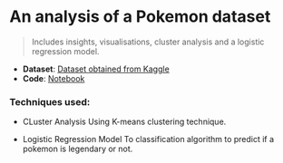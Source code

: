 # An analysis of a Pokemon dataset 

> Includes insights, visualisations, cluster analysis and a logistic regression model.

* **Dataset**: [Dataset obtained from Kaggle](https://www.kaggle.com/abcsds/pokemon)
* **Code**: [Notebook](https://github.com/evil-in/pokemon_analysis/blob/main/Pokemon_analysis.ipynb)
>
### Techniques used:
* CLuster Analysis
Using K-means clustering technique.

* Logistic Regression Model
To classification algorithm to predict if a pokemon is legendary or not.
